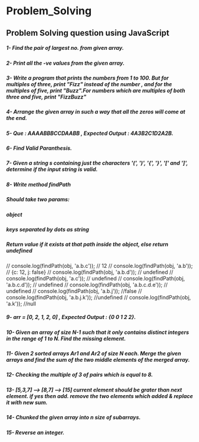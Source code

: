 # Problem_Solving
## Problem Solving question using JavaScript
##### 1- Find the pair of largest no. from given array.
##### 2- Print all the -ve values from the given array.
##### 3- Write a program that prints the numbers from 1 to 100. But for multiples of three, print "Fizz" instead of the number , and for the multiples of five, print "Buzz".For numbers which are multiples of both three and five, print "FizzBuzz"
##### 4- Arrange the given array in such a way that all the zeros will come at the end.
##### 5- Que : AAAABBBCCDAABB , Expected Output : 4A3B2C1D2A2B.
##### 6- Find Valid Paranthesis.
##### 7- Given a string s containing just the characters '(', ')', '{', '}', '[' and ']', determine if the input string is valid.
##### 8- Write method findPath
##### Should take two params:
   ##### object
   ##### keys separated by dots as string
##### Return value if it exists at that path inside the object, else return undefined
// console.log(findPath(obj, 'a.b.c')); // 12
// console.log(findPath(obj, 'a.b')); // {c: 12, j: false}
// console.log(findPath(obj, 'a.b.d')); // undefined
// console.log(findPath(obj, 'a.c')); // undefined
// console.log(findPath(obj, 'a.b.c.d')); // undefined
// console.log(findPath(obj, 'a.b.c.d.e')); // undefined
// console.log(findPath(obj, 'a.b.j')); //false
// console.log(findPath(obj, 'a.b.j.k')); //undefined
// console.log(findPath(obj, 'a.k')); //null

##### 9- arr = [0, 2, 1, 2, 0] , Expected Output : {0 0 1 2 2}.
##### 10- Given an array of size N-1 such that it only contains distinct integers in the range of 1 to N. Find the missing element.
##### 11- Given 2 sorted arrays Ar1 and Ar2 of size N each. Merge the given arrays and find the sum of the two middle elements of the merged array.
##### 12- Checking the multiple of 3 of pairs which is equal to 8.
##### 13- [5,3,7] --> [8,7] --> [15] current element should be grater than next element. if yes then add. remove the two elements which added & replace it with new sum.
##### 14- Chunked the given array into n size of subarrays.
##### 15- Reverse an integer.




